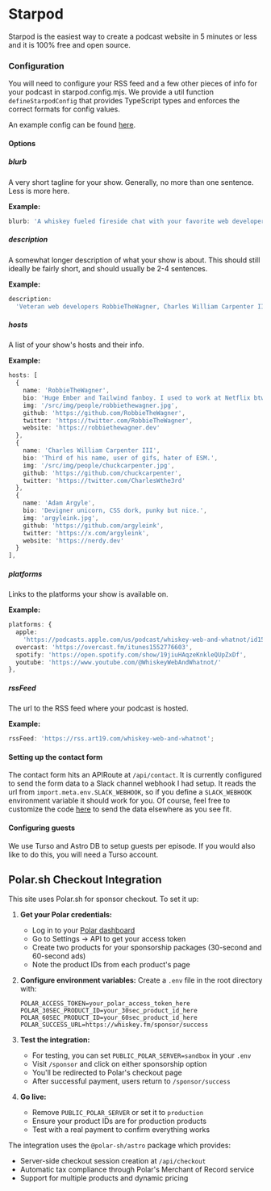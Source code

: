 # Starpod

Starpod is the easiest way to create a podcast website in 5 minutes or less and
it is 100% free and open source.

### Configuration

You will need to configure your RSS feed and a few other pieces of info for your
podcast in starpod.config.mjs. We provide a util function `defineStarpodConfig`
that provides TypeScript types and enforces the correct formats for config
values.

An example config can be found [here](./starpod.config.ts).

#### Options

##### blurb

A very short tagline for your show. Generally, no more than one sentence. Less
is more here.

**Example:**

```ts
blurb: 'A whiskey fueled fireside chat with your favorite web developers.',
```

##### description

A somewhat longer description of what your show is about. This should still
ideally be fairly short, and should usually be 2-4 sentences.

**Example:**

```ts
description:
  'Veteran web developers RobbieTheWagner, Charles William Carpenter III, and Adam Argyle host this informal, whiskey-fueled fireside chat with your favorite web devs. They discuss all things web development including JavaScript, TypeScript, EmberJS, React, Astro, SolidJS, CSS, HTML, Web3, and more. They take a unique approach and focus on getting to know the human side of developers and their hobbies outside of work, all while sampling a new whiskey that they rate on their unique tentacle scale.',
```

##### hosts

A list of your show's hosts and their info.

**Example:**

```ts
hosts: [
  {
    name: 'RobbieTheWagner',
    bio: 'Huge Ember and Tailwind fanboy. I used to work at Netflix btw.',
    img: '/src/img/people/robbiethewagner.jpg',
    github: 'https://github.com/RobbieTheWagner',
    twitter: 'https://twitter.com/RobbieTheWagner',
    website: 'https://robbiethewagner.dev'
  },
  {
    name: 'Charles William Carpenter III',
    bio: 'Third of his name, user of gifs, hater of ESM.',
    img: '/src/img/people/chuckcarpenter.jpg',
    github: 'https://github.com/chuckcarpenter',
    twitter: 'https://twitter.com/CharlesWthe3rd'
  },
  {
    name: 'Adam Argyle',
    bio: 'Devigner unicorn, CSS dork, punky but nice.',
    img: 'argyleink.jpg',
    github: 'https://github.com/argyleink',
    twitter: 'https://x.com/argyleink',
    website: 'https://nerdy.dev'
  }
],
```

##### platforms

Links to the platforms your show is available on.

**Example:**

```ts
platforms: {
  apple:
    'https://podcasts.apple.com/us/podcast/whiskey-web-and-whatnot/id1552776603?uo=4?mt=2&ls=1',
  overcast: 'https://overcast.fm/itunes1552776603',
  spotify: 'https://open.spotify.com/show/19jiuHAqzeKnkleQUpZxDf',
  youtube: 'https://www.youtube.com/@WhiskeyWebAndWhatnot/'
},
```

##### rssFeed

The url to the RSS feed where your podcast is hosted.

**Example:**

```ts
rssFeed: 'https://rss.art19.com/whiskey-web-and-whatnot';
```

#### Setting up the contact form

The contact form hits an APIRoute at `/api/contact`. It is currently configured
to send the form data to a Slack channel webhook I had setup. It reads the url
from `import.meta.env.SLACK_WEBHOOK`, so if you define a `SLACK_WEBHOOK`
environment variable it should work for you. Of course, feel free to customize
the code [here](./src/pages/api/contact.ts) to send the data elsewhere as you
see fit.

#### Configuring guests

We use Turso and Astro DB to setup guests per episode. If you would also like to
do this, you will need a Turso account.

## Polar.sh Checkout Integration

This site uses Polar.sh for sponsor checkout. To set it up:

1. **Get your Polar credentials:**
   - Log in to your [Polar dashboard](https://polar.sh)
   - Go to Settings → API to get your access token
   - Create two products for your sponsorship packages (30-second and 60-second ads)
   - Note the product IDs from each product's page

2. **Configure environment variables:**
   Create a `.env` file in the root directory with:
   ```env
   POLAR_ACCESS_TOKEN=your_polar_access_token_here
   POLAR_30SEC_PRODUCT_ID=your_30sec_product_id_here
   POLAR_60SEC_PRODUCT_ID=your_60sec_product_id_here
   POLAR_SUCCESS_URL=https://whiskey.fm/sponsor/success
   ```

3. **Test the integration:**
   - For testing, you can set `PUBLIC_POLAR_SERVER=sandbox` in your `.env`
   - Visit `/sponsor` and click on either sponsorship option
   - You'll be redirected to Polar's checkout page
   - After successful payment, users return to `/sponsor/success`

4. **Go live:**
   - Remove `PUBLIC_POLAR_SERVER` or set it to `production`
   - Ensure your product IDs are for production products
   - Test with a real payment to confirm everything works

The integration uses the `@polar-sh/astro` package which provides:
- Server-side checkout session creation at `/api/checkout`
- Automatic tax compliance through Polar's Merchant of Record service
- Support for multiple products and dynamic pricing
